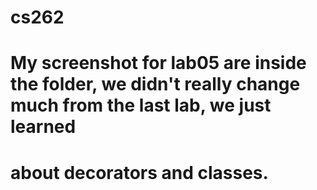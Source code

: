 # cs262
# My screenshot for lab05 are inside the folder, we didn't really change much from the last lab, we just learned
# about decorators and classes. 
